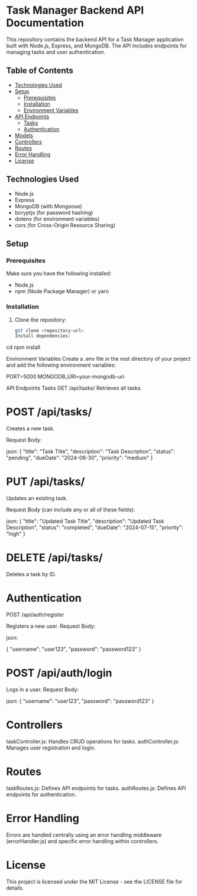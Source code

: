 # Task Manager Backend API Documentation

This repository contains the backend API for a Task Manager application built with Node.js, Express, and MongoDB. The API includes endpoints for managing tasks and user authentication.

## Table of Contents

- [Technologies Used](#technologies-used)
- [Setup](#setup)
  - [Prerequisites](#prerequisites)
  - [Installation](#installation)
  - [Environment Variables](#environment-variables)
- [API Endpoints](#api-endpoints)
  - [Tasks](#tasks)
  - [Authentication](#authentication)
- [Models](#models)
- [Controllers](#controllers)
- [Routes](#routes)
- [Error Handling](#error-handling)
- [License](#license)

## Technologies Used

- Node.js
- Express
- MongoDB (with Mongoose)
- bcryptjs (for password hashing)
- dotenv (for environment variables)
- cors (for Cross-Origin Resource Sharing)

## Setup

### Prerequisites

Make sure you have the following installed:

- Node.js
- npm (Node Package Manager) or yarn

### Installation

1. Clone the repository:

   ```bash
   git clone <repository-url>
   Install dependencies:
   ```

cd <project-folder>
npm install

Environment Variables
Create a .env file in the root directory of your project and add the following environment variables:

PORT=5000
MONGODB_URI=your-mongodb-uri

API Endpoints
Tasks
GET /api/tasks/
Retrieves all tasks.

# POST /api/tasks/

Creates a new task.

Request Body:

json:
{
"title": "Task Title",
"description": "Task Description",
"status": "pending",
"dueDate": "2024-06-30",
"priority": "medium"
}

# PUT /api/tasks/

Updates an existing task.

Request Body (can include any or all of these fields):

json:
{
"title": "Updated Task Title",
"description": "Updated Task Description",
"status": "completed",
"dueDate": "2024-07-15",
"priority": "high"
}

# DELETE /api/tasks/

Deletes a task by ID.

# Authentication

POST /api/auth/register

Registers a new user.
Request Body:

json:

{
"username": "user123",
"password": "password123"
}

# POST /api/auth/login

Logs in a user.
Request Body:

json:
{
"username": "user123",
"password": "password123"
}

# Controllers

taskController.js: Handles CRUD operations for tasks.
authController.js: Manages user registration and login.

# Routes

taskRoutes.js: Defines API endpoints for tasks.
authRoutes.js: Defines API endpoints for authentication.

# Error Handling

Errors are handled centrally using an error handling middleware (errorHandler.js) and specific error handling within controllers.

# License

This project is licensed under the MIT License - see the LICENSE file for details.
